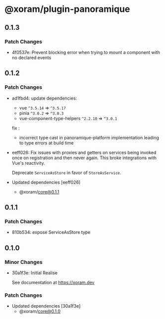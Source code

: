 # @xoram/plugin-panoramique

## 0.1.3

### Patch Changes

- 4f0537e: Prevent blocking error when trying to mount a component with no declared events

## 0.1.2

### Patch Changes

- ad1fbd4: update dependencies:

  - vue `^3.5.14` => `^3.5.17`
  - pinia `^3.0.2` => `^3.0.3`
  - vue-component-type-helpers `^2.2.10` => `^3.0.1`

  fix :

  - incorrect type cast in panoramique-platform implementation leading to type
    errors at build time

- eeff026: Fix issues with proxies and getters on services being invoked once on
  registration and then never again. This broke integrations with Vue's
  reactivity.

  Deprecate `ServiceAsStore` in favor of `StoreAsService`.

- Updated dependencies [eeff026]
  - @xoram/core@0.1.1

## 0.1.1

### Patch Changes

- 810b534: expose ServiceAsStore type

## 0.1.0

### Minor Changes

- 30a1f3e: Initial Realise

  See documentation at https://xoram.dev

### Patch Changes

- Updated dependencies [30a1f3e]
  - @xoram/core@0.1.0
